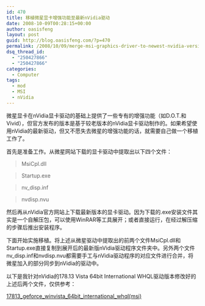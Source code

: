 ```yaml
---
id: 470
title: 移植微星显卡增强功能至最新nVidia驱动
date: 2008-10-09T00:28:15+00:00
author: oasisfeng
layout: post
guid: http://blog.oasisfeng.com/?p=470
permalink: /2008/10/09/merge-msi-graphics-driver-to-newest-nvidia-version/
dsq_thread_id:
  - "250427866"
  - "250427866"
categories:
  - Computer
tags:
  - mod
  - MSI
  - nVidia
---
```

微星显卡在nVidia显卡驱动的基础上提供了一些专有的增强功能（如D.O.T.和Vivid），但官方发布的版本是基于较老版本的nVidia显卡驱动制作的。如果希望使用nVidia的最新驱动，但又不愿失去微星的增强功能的话，就需要自己做一个移植工作了。

首先是准备工作。从微星网站下载的显卡驱动中提取出以下四个文件：

> MsiCpl.dll
  
> Startup.exe
  
> nv_disp.inf
  
> nvdisp.nvu

然后再从nVidia官方网站上下载最新版本的显卡驱动。因为下载的.exe安装文件其实是一个自解压包，可以使用WinRAR等工具展开；或者直接运行，在经过解压缩的步骤后推出安装程序。

下面开始实施移植。将上述从微星驱动中提取出的前两个文件MsiCpl.dll和Startup.exe直接复制到展开后的最新版nVidia驱动程序文件夹中。另外两个文件nv_disp.inf和nvdisp.nvu都需要手工与nVidia驱动程序的对应文件进行合并，将微星加入的部分同步到nVidia的驱动中。

以下是我针对nVidia的178.13 Vista 64bit International WHQL驱动版本修改好的上述后两个文件，仅供参考：

[17813\_geforce\_winvista\_64bit\_international_whql(msi)](http://blog.oasisfeng.com/wp-content/uploads/2008/10/17813_geforce_winvista_64bit_international_whqlmsi.zip)